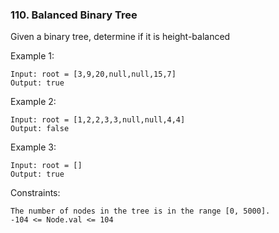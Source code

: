 ### 110. Balanced Binary Tree

Given a binary tree, determine if it is
height-balanced

Example 1:

    Input: root = [3,9,20,null,null,15,7]
    Output: true

Example 2:

    Input: root = [1,2,2,3,3,null,null,4,4]
    Output: false

Example 3:

    Input: root = []
    Output: true

Constraints:

    The number of nodes in the tree is in the range [0, 5000].
    -104 <= Node.val <= 104
